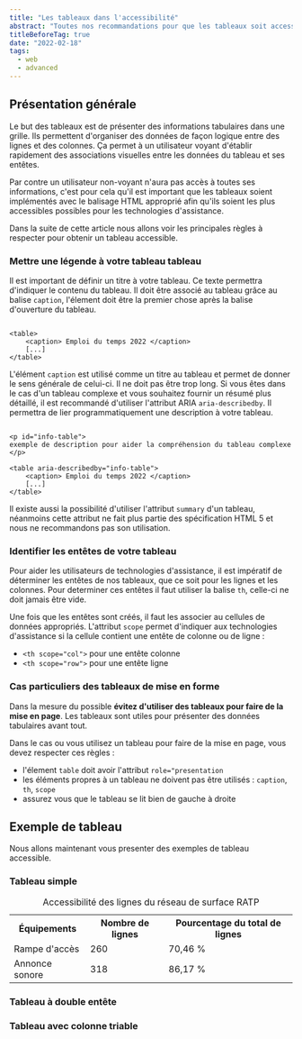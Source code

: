 ```yaml
---
title: "Les tableaux dans l'accessibilité"
abstract: "Toutes nos recommandations pour que les tableaux soit accessibles"
titleBeforeTag: true
date: "2022-02-18"
tags:
  - web
  - advanced
---
```



## Présentation générale

Le but des tableaux est de présenter des informations tabulaires dans une grille. Ils permettent d'organiser des données de façon logique entre des lignes et des colonnes.
Ça permet à un utilisateur voyant d'établir rapidement des associations visuelles entre les données du tableau et ses entêtes.

Par contre un utilisateur non-voyant n'aura pas accès à toutes ses informations, c'est pour cela qu'il est important que les tableaux soient implémentés avec le balisage HTML approprié afin qu'ils soient les plus accessibles possibles pour les technologies d'assistance.

Dans la suite de cette article nous allons voir les principales règles à respecter pour obtenir un tableau accessible.

### Mettre une légende à votre tableau tableau

Il est important de définir un titre à votre tableau. Ce texte permettra d'indiquer le contenu du tableau. Il doit être associé au tableau grâce au balise <code>caption</code>, l'élement doit être la premier chose après la balise d'ouverture du tableau.

<pre><code class="html">
&lt;table&gt;
    &lt;caption&gt; Emploi du temps 2022 &lt;/caption&gt;
    [...]
&lt;/table&gt;
</code></pre>

L'élément <code>caption</code> est utilisé comme un titre au tableau et permet de donner le sens générale de celui-ci. Il ne doit pas être trop long.
Si vous êtes dans le cas d'un tableau complexe et vous souhaitez fournir un résumé plus détaillé, il est recommandé d'utiliser l'attribut ARIA <code>aria-describedby</code>.
Il permettra de lier programmatiquement une description à votre tableau.

<pre><code class="html">
&lt;p id="info-table"&gt;
exemple de description pour aider la compréhension du tableau complexe
&lt;/p&gt;

&lt;table aria-describedby="info-table"&gt;
    &lt;caption&gt; Emploi du temps 2022 &lt;/caption&gt;
    [...]
&lt;/table&gt;
</code></pre>

Il existe aussi la possibilité d'utiliser l'attribut <code>summary</code> d'un tableau, néanmoins cette attribut ne fait plus partie des spécification HTML 5 et nous ne recommandons pas son utilisation.

### Identifier les entêtes de votre tableau

Pour aider les utilisateurs de technologies d'assistance, il est impératif de déterminer les entêtes de nos tableaux, que ce soit pour les lignes et les colonnes.
Pour determiner ces entêtes il faut utiliser la balise <code>th</code>, celle-ci ne doit jamais être vide.

Une fois que les entêtes sont créés, il faut les associer au cellules de données appropriés.
L'attribut <code>scope</code> permet d'indiquer aux technologies d'assistance si la cellule contient une entête de colonne ou de ligne : 

<ul>
  <li><code>&lt;th scope="col"&gt;</code> pour une entête colonne</li>
  <li><code>&lt;th scope="row"&gt;</code> pour une entête ligne</li>
</ul>

### Cas particuliers des tableaux de mise en forme

Dans la mesure du possible <strong> évitez d'utiliser des tableaux pour faire de la mise en page</strong>. Les tableaux sont utiles pour présenter des données tabulaires avant tout.

Dans le cas ou vous utilisez un tableau pour faire de la mise en page, vous devez respecter ces règles :

<ul>
  <li>l'élement <code>table</code> doit avoir l'attribut <code>role="presentation</code></li>
  <li>les éléments propres à un tableau ne doivent pas être utilisés : <code>caption</code>, <code>th</code>, <code>scope</code></li>
  <li>assurez vous que le tableau se lit bien de gauche à droite</li>
</ul>

## Exemple de tableau

Nous allons maintenant vous presenter des exemples de tableau accessible.

### Tableau simple

<table class="table">
 <caption class="h4">Accessibilité des lignes du réseau de surface RATP</caption>
 <tr>
  <th scope="col">Équipements</th>
  <th scope="col">Nombre de lignes</th>
  <th scope="col">Pourcentage du total de lignes</th>
 </tr>
 <tr>
  <td>Rampe d'accès</td>
  <td>260</td>
  <td>70,46 %</td>
 </tr>
 <tr>
  <td>Annonce sonore</td>
  <td>318</td>
  <td>86,17 %</td>
 </tr>
</table>

### Tableau à double entête

### Tableau avec colonne triable